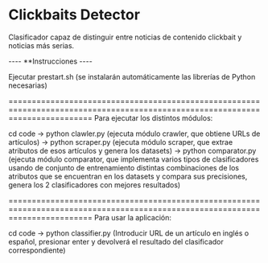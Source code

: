 # Clickbaits Detector

Clasificador capaz de distinguir entre noticias de contenido clickbait y noticias más serias.

---- **Instrucciones ----

Ejecutar prestart.sh (se instalarán automáticamente las librerías de Python necesarias)

==============================================================================================================================
Para ejecutar los distintos módulos:

cd code
	-> python clawler.py (ejecuta módulo crawler, que obtiene URLs de artículos)
	-> python scraper.py (ejecuta módulo scraper, que extrae atributos de esos artículos y genera los datasets)
	-> python comparator.py (ejecuta módulo comparator, que implementa varios tipos de clasificadores usando de conjunto de entrenamiento distintas combinaciones de los atributos que se encuentran en los datasets y compara sus precisiones, genera los 2 clasificadores con mejores resultados)

==============================================================================================================================
Para usar la aplicación:

cd code
	-> python classifier.py (Introducir URL de un artículo en inglés o español, presionar enter y devolverá el resultado del clasificador correspondiente)

